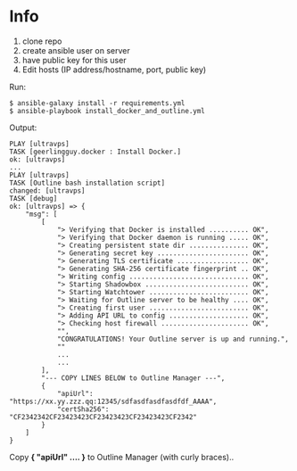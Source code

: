 # Info

1. clone repo
2. create ansible user on server
3. have public key for this user
4. Edit hosts (IP address/hostname, port, public key)

Run:

    $ ansible-galaxy install -r requirements.yml
    $ ansible-playbook install_docker_and_outline.yml

Output:

    PLAY [ultravps] 
    TASK [geerlingguy.docker : Install Docker.] 
    ok: [ultravps]
    ...
    PLAY [ultravps] 
    TASK [Outline bash installation script] 
    changed: [ultravps]
    TASK [debug]
    ok: [ultravps] => {
        "msg": [
            [
                "> Verifying that Docker is installed .......... OK",
                "> Verifying that Docker daemon is running ..... OK",
                "> Creating persistent state dir ............... OK",
                "> Generating secret key ....................... OK",
                "> Generating TLS certificate .................. OK",
                "> Generating SHA-256 certificate fingerprint .. OK",
                "> Writing config .............................. OK",
                "> Starting Shadowbox .......................... OK",
                "> Starting Watchtower ......................... OK",
                "> Waiting for Outline server to be healthy .... OK",
                "> Creating first user ......................... OK",
                "> Adding API URL to config .................... OK",
                "> Checking host firewall ...................... OK",
                "",
                "CONGRATULATIONS! Your Outline server is up and running.",
                ""
                ...
                ...
            ],
            "--- COPY LINES BELOW to Outline Manager ---",
            {
                "apiUrl": "https://xx.yy.zzz.qq:12345/sdfasdfasdfasdfdf_AAAA",
                "certSha256": "CF2342342CF23423423CF23423423CF23423423CF2342"
            }
        ]
    }




Copy **{ "apiUrl" .... }** to Outline Manager (with curly braces)..
